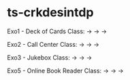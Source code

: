 # ts-crkdesintdp

Exo1 - Deck of Cards
Class:
-> 
-> 
-> 




Exo2 - Call Center
Class:
-> 
-> 
-> 


Exo3 - Jukebox
Class:
-> 
-> 
-> 


Exo5 - Online Book Reader
Class:
-> 
-> 
-> 